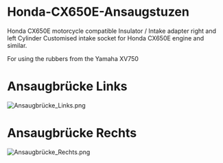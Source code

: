 # Honda-CX650E-Ansaugstuzen
Honda CX650E motorcycle compatible Insulator / Intake adapter right and left Cylinder
Customised intake socket for Honda CX650E engine and similar.

For using the rubbers from the Yamaha XV750

# Ansaugbrücke Links
![Ansaugbrücke_Links.png](Ansaugbrücke_Links.png)
# Ansaugbrücke Rechts
![Ansaugbrücke_Rechts.png](Ansaugbrücke_Rechts.png)
